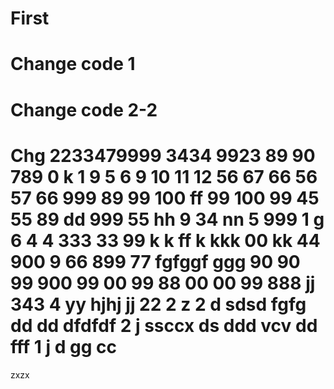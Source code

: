 # First
# Change code 1
# Change code 2-2
# Chg 2233479999 3434   9923   89 90 789 0 k 1 9 5 6 9 10 11 12 56 67 66 56 57 66 999 89 99 100 ff 99 100 99 45 55 89 dd 999 55  hh 9 34 nn 5 999 1  g 6 4 4 333 33 99 k k ff k kkk 00 kk 44 900 9 66 899 77 fgfggf  ggg 90 90 99 900 99 00 99 88 00 00 99 888 jj 343 4 yy hjhj jj 22 2 z 2 d sdsd fgfg dd  dd dfdfdf 2 j ssccx ds ddd  vcv dd fff 1 j d gg cc
zxzx
